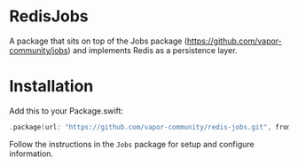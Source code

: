 # RedisJobs

A package that sits on top of the Jobs package (https://github.com/vapor-community/jobs) and implements Redis as a persistence layer. 

# Installation
Add this to your Package.swift:

```swift
.package(url: "https://github.com/vapor-community/redis-jobs.git", from: "0.1.0")
```

Follow the instructions in the `Jobs` package for setup and configure information. 
